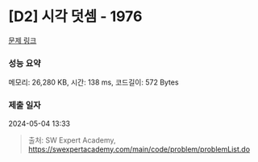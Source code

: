 # [D2] 시각 덧셈 - 1976 

[문제 링크](https://swexpertacademy.com/main/code/problem/problemDetail.do?contestProbId=AV5PttaaAZIDFAUq) 

### 성능 요약

메모리: 26,280 KB, 시간: 138 ms, 코드길이: 572 Bytes

### 제출 일자

2024-05-04 13:33



> 출처: SW Expert Academy, https://swexpertacademy.com/main/code/problem/problemList.do